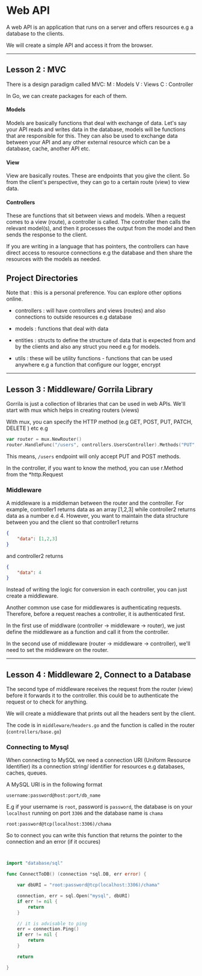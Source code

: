 # Web API

A web API is an application that runs on a server and offers resources e.g a database to the clients.

We will create a simple API and access it from the browser.

---

## Lesson 2 : MVC

There is a design paradigm called MVC:
M : Models
V : Views
C : Controller

In Go, we can create packages for each of them.

#### Models

Models are basically functions that deal with exchange of data. Let's say your API reads and writes data in the database, models will be functions that are responsible for this.  They can also be used to exchange data between your API and any other external resource which can be a database, cache, another API etc.

#### View

View are basically routes. These are endpoints that you give the client. So from the client's perspective, they can go to a certain route (view) to view data.

#### Controllers

These are functions that sit between views and models. When a request comes to a view (route), a controller is called. The controller then calls the relevant model(s), and then it processes the output from the model and then sends the response to the client.

If you are writing in a language that has pointers, the controllers can have direct access to resource connections e.g the database and then share the resources with the models as needed.



## Project Directories

Note that : this is a personal preference. You can explore other options online.

- controllers : will have controllers and views (routes) and also connections to outside resources e.g database

- models : functions that deal with data

- entities : structs to define the structure of data that is expected from and by the clients and also any struct you need e.g for models.

- utils : these will be utility functions - functions that can be used anywhere e.g a function that configure our logger, encrypt

---

## Lesson 3 : Middleware/ Gorrila Library

Gorrila is just a collection of libraries that can be used in web APIs. We'll start with mux which helps in creating routers (views)

With mux, you can specify the HTTP method (e.g GET, POST, PUT, PATCH, DELETE ) etc
e.g

```go
var router = mux.NewRouter()
router.HandleFunc("/users", controllers.UsersController).Methods("PUT", "POST")
```

This means, `/users` endpoint will only accept PUT and POST methods.

In the controller, if you want to know the method, you can use r.Method from the *http.Request



### Middleware

A middleware is a middleman between the router and the controller. For example, controller1 returns data as an array [1,2,3] while controller2 returns data as a number e.d 4. However, you want to maintain the data structure between you and the client so that controller1 returns 

```json
{
    "data": [1,2,3]
}
```

and controller2 returns

```json
{
    "data": 4
}
```

Instead of writing the logic for conversion in each controller, you can just create a middleware.

Another common use case for middlewares is authenticating requests. Therefore, before a request reaches a controller, it is authenticated first.

In the first use of middlware (controller -> middleware -> router), we just define the middleware as a function and call it from the controller.

In the second use of middleware (router -> middleware -> controller), we'll need to set the middleware on the router.

---

## Lesson 4 : Middleware 2, Connect to a Database

The second type of middleware receives the request from the router (view) before it forwards it to the controller. this could be to authenticate the request or to check for anything.

We will create a middleware that prints out all the headers sent by the client.

The code is in `middleware/headers.go` and the function is called in the router (`controllers/base.go`)

### Connecting to Mysql

When connecting to MySQL we need a connection URI (Uniform Resource Identifier) its a connection string/ identifier for resources e.g databases, caches, queues.

A MySQL URI is in the following format

```shell
username:password@host:port/db_name
```

E.g if your username is `root`, password is `password`, the database is on your `localhost` running on port `3306` and the database name is `chama`

```shell
root:password@tcp(localhost:3306)/chama
```


So to connect you can write this function that returns the pointer to the connection and an error (if it occures)

```go


import "database/sql"

func ConnectToDB() (connection *sql.DB, err error) {

	var dbURI = "root:password@tcp(localhost:3306)/chama"

	connection, err = sql.Open("mysql", dbURI)
	if err != nil {
		return
	}

	// it is advisable to ping
	err = connection.Ping()
	if err != nil {
		return
	}

	return

}


```